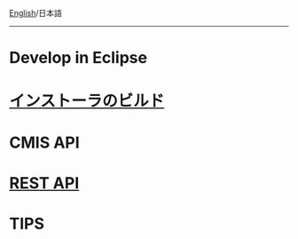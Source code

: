 [English](https://github.com/aegif/NemakiWare/wiki/Development)/日本語 
***
# Develop in Eclipse
# [インストーラのビルド](https://github.com/aegif/NemakiWare/wiki/%E9%96%8B%E7%99%BA:-%E3%82%A4%E3%83%B3%E3%82%B9%E3%83%88%E3%83%BC%E3%83%A9%E3%81%AE%E3%83%93%E3%83%AB%E3%83%89)
# CMIS API
# [REST API](https://github.com/aegif/NemakiWare/wiki/%E9%96%8B%E7%99%BA:-REST-API)
# TIPS